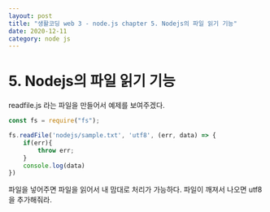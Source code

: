 ```yaml
---
layout: post
title: "생활코딩 web 3 - node.js chapter 5. Nodejs의 파일 읽기 기능"
date: 2020-12-11
category: node js
---
```

# 5. Nodejs의 파일 읽기 기능
readfile.js 라는 파일을 만들어서 예제를 보여주겠다.   
```js
const fs = require("fs");

fs.readFile('nodejs/sample.txt', 'utf8', (err, data) => {
    if(err){
        throw err;
    }
    console.log(data)
})
```
파일을 넣어주면 파일을 읽어서 내 맘대로 처리가 가능하다. 파일이 깨져서 나오면 utf8을 추가해줘라.